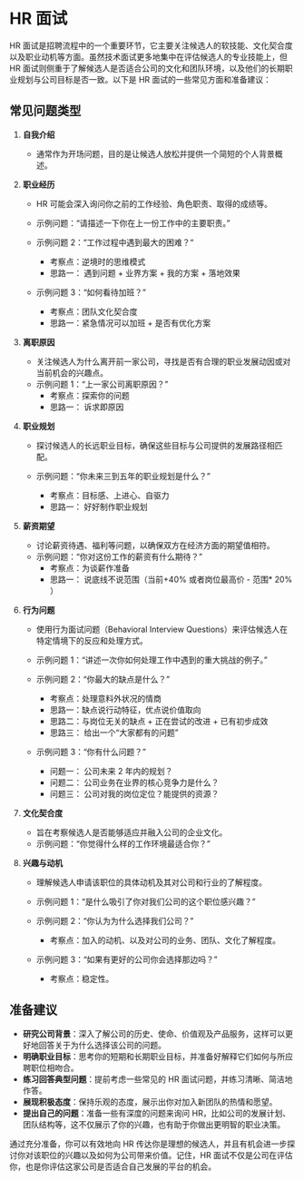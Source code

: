 # HR 面试

HR 面试是招聘流程中的一个重要环节，它主要关注候选人的软技能、文化契合度以及职业动机等方面。虽然技术面试更多地集中在评估候选人的专业技能上，但 HR 面试则侧重于了解候选人是否适合公司的文化和团队环境，以及他们的长期职业规划与公司目标是否一致。以下是 HR 面试的一些常见方面和准备建议：

## 常见问题类型

1. **自我介绍**

   - 通常作为开场问题，目的是让候选人放松并提供一个简短的个人背景概述。

2. **职业经历**

   - HR 可能会深入询问你之前的工作经验、角色职责、取得的成绩等。
   - 示例问题：“请描述一下你在上一份工作中的主要职责。”

   - 示例问题 2：“工作过程中遇到最大的困难？“

     - <errb>考察点</errb>：逆境时的思维模式
     - 思路一： 遇到问题 + 业界方案 + 我的方案 + 落地效果

   - 示例问题 3：“如何看待加班？”
     - <errb>考察点</errb>：团队文化契合度
     - 思路一：紧急情况可以加班 + 是否有优化方案

3. **离职原因**

   - 关注候选人为什么离开前一家公司，寻找是否有合理的职业发展动因或对当前机会的兴趣点。
   - 示例问题 1：“上一家公司离职原因？”
     - <errb>考察点</errb>：探索你的问题
     - 思路一： 诉求即原因

4. **职业规划**

   - 探讨候选人的长远职业目标，确保这些目标与公司提供的发展路径相匹配。
   - 示例问题：“你未来三到五年的职业规划是什么？”

     - <errb>考察点</errb>：目标感、上进心、自驱力
     - 思路一： 好好制作职业规划

5. **薪资期望**

   - 讨论薪资待遇、福利等问题，以确保双方在经济方面的期望值相符。
   - 示例问题：“你对这份工作的薪资有什么期待？”
     - <errb>考察点</errb>：为谈薪作准备
     - 思路一： 说底线不说范围（当前+40% 或者岗位最高价 - 范围\* 20% ）

6. **行为问题**

   - 使用行为面试问题（Behavioral Interview Questions）来评估候选人在特定情境下的反应和处理方式。
   - 示例问题 1：“讲述一次你如何处理工作中遇到的重大挑战的例子。”
   - 示例问题 2：“你最大的缺点是什么？”

     - <errb>考察点</errb>：处理意料外状况的情商
     - 思路一：缺点说行动特征，优点说价值取向
     - 思路二：与岗位无关的缺点 + 正在尝试的改进 + 已有初步成效
     - 思路三： 给出一个“大家都有的问题”

   - 示例问题 3：“你有什么问题？”
     - <errb>问题一</errb>： 公司未来 2 年内的规划？
     - <errb>问题二</errb>： 公司业务在业界的核心竞争力是什么？
     - <errb>问题三</errb>： 公司对我的岗位定位？能提供的资源？

7. **文化契合度**

   - 旨在考察候选人是否能够适应并融入公司的企业文化。
   - 示例问题：“你觉得什么样的工作环境最适合你？”

8. **兴趣与动机**

   - 理解候选人申请该职位的具体动机及其对公司和行业的了解程度。
   - 示例问题 1：“是什么吸引了你对我们公司的这个职位感兴趣？”
   - 示例问题 2：“你认为为什么选择我们公司？”

     - <errb>考察点</errb>：加入的动机、以及对公司的业务、团队、文化了解程度。

   - 示例问题 3：“如果有更好的公司你会选择那边吗？”

     - <errb>考察点</errb>：稳定性。

## 准备建议

- **研究公司背景**：深入了解公司的历史、使命、价值观及产品服务，这样可以更好地回答关于为什么选择该公司的问题。
- **明确职业目标**：思考你的短期和长期职业目标，并准备好解释它们如何与所应聘职位相吻合。
- **练习回答典型问题**：提前考虑一些常见的 HR 面试问题，并练习清晰、简洁地作答。
- **展现积极态度**：保持乐观的态度，展示出你对加入新团队的热情和愿望。
- **提出自己的问题**：准备一些有深度的问题来询问 HR，比如公司的发展计划、团队结构等，这不仅展示了你的兴趣，也有助于你做出更明智的职业决策。

通过充分准备，你可以有效地向 HR 传达你是理想的候选人，并且有机会进一步探讨你对该职位的兴趣以及如何为公司带来价值。记住，HR 面试不仅是公司在评估你，也是你评估这家公司是否适合自己发展的平台的机会。
